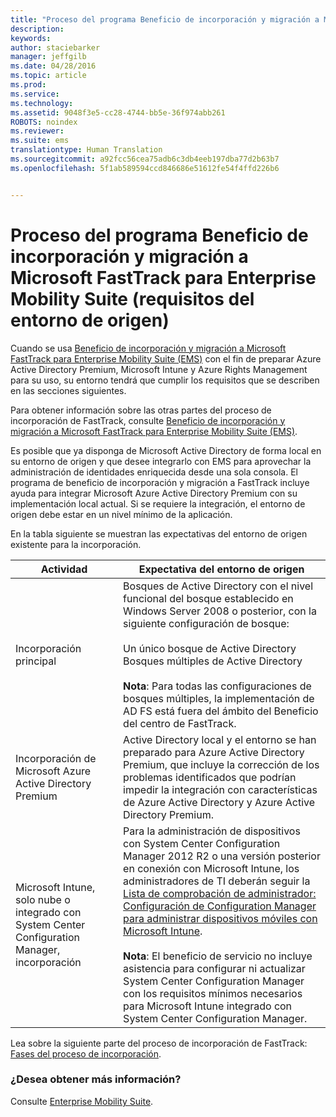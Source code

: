 ```yaml
---
title: "Proceso del programa Beneficio de incorporación y migración a Microsoft FastTrack para Enterprise Mobility Suite (requisitos del entorno de origen)"
description: 
keywords: 
author: staciebarker
manager: jeffgilb
ms.date: 04/28/2016
ms.topic: article
ms.prod: 
ms.service: 
ms.technology: 
ms.assetid: 9048f3e5-cc28-4744-bb5e-36f974abb261
ROBOTS: noindex
ms.reviewer: 
ms.suite: ems
translationtype: Human Translation
ms.sourcegitcommit: a92fcc56cea75adb6c3db4eeb197dba77d2b63b7
ms.openlocfilehash: 5f1ab589594ccd846686e51612fe54f4ffd226b6


---
```



# Proceso del programa Beneficio de incorporación y migración a Microsoft FastTrack para Enterprise Mobility Suite (requisitos del entorno de origen)
Cuando se usa [Beneficio de incorporación y migración a Microsoft FastTrack para Enterprise Mobility Suite (EMS)](fasttrack-center-benefit-for-enterprise-mobility-suite-ems.md) con el fin de preparar Azure Active Directory Premium, Microsoft Intune y Azure Rights Management para su uso, su entorno tendrá que cumplir los requisitos que se describen en las secciones siguientes.

Para obtener información sobre las otras partes del proceso de incorporación de FastTrack, consulte [Beneficio de incorporación y migración a Microsoft FastTrack para Enterprise Mobility Suite (EMS)](fasttrack-center-benefit-process-for-enterprise-mobility-suite-ems.md).

Es posible que ya disponga de Microsoft Active Directory de forma local en su entorno de origen y que desee integrarlo con EMS para aprovechar la administración de identidades enriquecida desde una sola consola. El programa de beneficio de incorporación y migración a FastTrack incluye ayuda para integrar Microsoft Azure Active Directory Premium con su implementación local actual. Si se requiere la integración, el entorno de origen debe estar en un nivel mínimo de la aplicación.

En la tabla siguiente se muestran las expectativas del entorno de origen existente para la incorporación.

|Actividad|Expectativa del entorno de origen|
|------------|----------------------------------|
|Incorporación principal|Bosques de Active Directory con el nivel funcional del bosque establecido en Windows Server 2008 o posterior, con la siguiente configuración de bosque:<br /><br />Un único bosque de Active Directory<br />Bosques múltiples de Active Directory </br></br>**Nota**: Para todas las configuraciones de bosques múltiples, la implementación de AD FS está fuera del ámbito del Beneficio del centro de FastTrack.|
|Incorporación de Microsoft Azure Active Directory Premium|Active Directory local y el entorno se han preparado para Azure Active Directory Premium, que incluye la corrección de los problemas identificados que podrían impedir la integración con características de Azure Active Directory y Azure Active Directory Premium.|
|Microsoft Intune, solo nube o integrado con System Center Configuration Manager, incorporación|Para la administración de dispositivos con System Center Configuration Manager 2012 R2 o una versión posterior en conexión con Microsoft Intune, los administradores de TI deberán seguir la [Lista de comprobación de administrador: Configuración de Configuration Manager para administrar dispositivos móviles con Microsoft Intune](https://technet.microsoft.com/library/jj943763.aspx).</br></br> **Nota**: El beneficio de servicio no incluye asistencia para configurar ni actualizar System Center Configuration Manager con los requisitos mínimos necesarios para Microsoft Intune integrado con System Center Configuration Manager.|

Lea sobre la siguiente parte del proceso de incorporación de FastTrack: [Fases del proceso de incorporación](fasttrack-center-benefit-process-for-ems-phases.md).

### ¿Desea obtener más información?
Consulte [Enterprise Mobility Suite](https://www.microsoft.com/en-us/server-cloud/enterprise-mobility/overview.aspx).




<!--HONumber=Jul16_HO3-->


